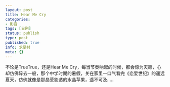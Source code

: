 ```yaml
---
layout: post
title: Hear Me Cry
categories:
- 影音
tags: [日剧]
status: publish
type: post
published: true
info: 求是村
meta: {}
---
```


不论是TrueTrue，还是Hear Me Cry，每当节奏响起的时候，都会惊为天籁，心却仿佛碎去一般，那个中学时期的暑假，关在家里一口气看完《恋爱世纪》的遥远夏天，仿佛就像是那晶莹剔透的水晶苹果，遥不可及.....
